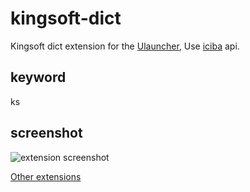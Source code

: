 # kingsoft-dict

Kingsoft dict extension for the [Ulauncher](https://ulauncher.io/), Use [iciba](http://open.iciba.com/?c=wiki&t=cc) api.

## keyword

ks

## screenshot

![extension screenshot](https://github.com/chenjsa/kingsoft-dict/blob/master/images/Screenshot.png)

[Other extensions](https://ext.ulauncher.io/)
